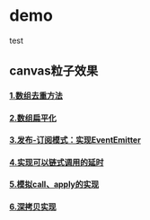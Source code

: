 # demo
test
## canvas粒子效果
#### [1.数组去重方法](https://github.com/conan1992/blog/issues/2)
#### [2.数组扁平化](https://github.com/conan1992/blog/issues/3)
#### [3.发布-订阅模式：实现EventEmitter](https://github.com/conan1992/blog/issues/4)
#### [4.实现可以链式调用的延时](https://github.com/conan1992/blog/issues/5)
#### [5.模拟call、apply的实现](https://github.com/conan1992/blog/issues/6)
#### [6.深拷贝实现](https://github.com/conan1992/blog/issues/7)
